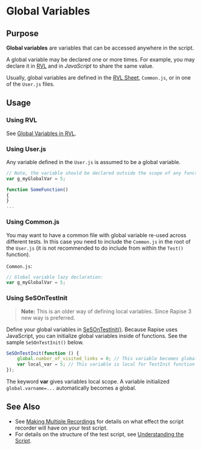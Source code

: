 # Global Variables

## Purpose

**Global variables** are variables that can be accessed anywhere in the script.

A global variable may be declared one or more times. For example, you may declare it in [RVL](../RVL/Variables.md#global-variables) and in *JavaScript* to share the same value.

Usually, global variables are defined in the [RVL Sheet](/RVL/Sheets.md), `Common.js`, or in one of the `User.js` files.

## Usage

### Using RVL

See [Global Variables in RVL](../RVL/Variables.md#global-variables).

### Using User.js

Any variable defined in the `User.js` is assumed to be a global variable.

```javascript
// Note, the variable should be declared outside the scope of any function to be global
var g_myGlobalVar = 5;

function SomeFunction()
{
}
...

```

### Using Common.js

You may want to have a common file with global variable re-used across different tests. In this case you need to include the `Common.js` in the root of the `User.js` (it is not recommended to do include from within the `Test()` function).

`Common.js`:
```javascript
// Global variable lazy declaration:
var g_myGlobalVar = 5;
```

### Using SeSOnTestInit
> **Note:** This is an older way of defining local variables. Since Rapise 3 new way is preferred.

Define your global variables in [SeSOnTestInit()](/Guide/understanding_the_script.md#sesontestinig). Because Rapise uses JavaScript, you can initialize global variables inside of functions. See the sample `SeSOnTestInit()` below.

```javascript
SeSOnTestInit(function () {
    global.number_of_visited_links = 0; // This variable becomes global
    var local_var = 5; // This variable is local for TestInit function
});
```

The keyword **var** gives variables local scope. A variable initialized `global.varname=...` automatically becomes a global.

## See Also

- See [Making Multiple Recordings](multiple_recordings.md) for details on what effect the script recorder will have on your test script.
- For details on the structure of the test script, see [Understanding the Script](understanding_the_script.md).
